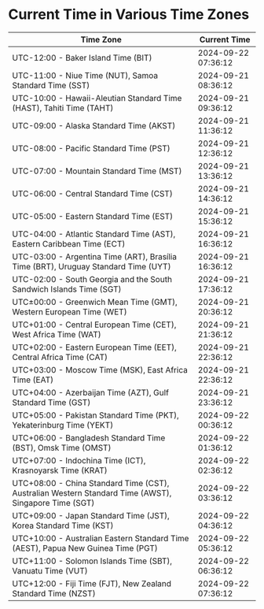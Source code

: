 # Current Time in Various Time Zones

| Time Zone | Current Time |
|-----------|--------------|
| UTC-12:00 - Baker Island Time (BIT) | 2024-09-22 07:36:12 |
| UTC-11:00 - Niue Time (NUT), Samoa Standard Time (SST) | 2024-09-21 08:36:12 |
| UTC-10:00 - Hawaii-Aleutian Standard Time (HAST), Tahiti Time (TAHT) | 2024-09-21 09:36:12 |
| UTC-09:00 - Alaska Standard Time (AKST) | 2024-09-21 11:36:12 |
| UTC-08:00 - Pacific Standard Time (PST) | 2024-09-21 12:36:12 |
| UTC-07:00 - Mountain Standard Time (MST) | 2024-09-21 13:36:12 |
| UTC-06:00 - Central Standard Time (CST) | 2024-09-21 14:36:12 |
| UTC-05:00 - Eastern Standard Time (EST) | 2024-09-21 15:36:12 |
| UTC-04:00 - Atlantic Standard Time (AST), Eastern Caribbean Time (ECT) | 2024-09-21 16:36:12 |
| UTC-03:00 - Argentina Time (ART), Brasília Time (BRT), Uruguay Standard Time (UYT) | 2024-09-21 16:36:12 |
| UTC-02:00 - South Georgia and the South Sandwich Islands Time (SGT) | 2024-09-21 17:36:12 |
| UTC±00:00 - Greenwich Mean Time (GMT), Western European Time (WET) | 2024-09-21 20:36:12 |
| UTC+01:00 - Central European Time (CET), West Africa Time (WAT) | 2024-09-21 21:36:12 |
| UTC+02:00 - Eastern European Time (EET), Central Africa Time (CAT) | 2024-09-21 22:36:12 |
| UTC+03:00 - Moscow Time (MSK), East Africa Time (EAT) | 2024-09-21 22:36:12 |
| UTC+04:00 - Azerbaijan Time (AZT), Gulf Standard Time (GST) | 2024-09-21 23:36:12 |
| UTC+05:00 - Pakistan Standard Time (PKT), Yekaterinburg Time (YEKT) | 2024-09-22 00:36:12 |
| UTC+06:00 - Bangladesh Standard Time (BST), Omsk Time (OMST) | 2024-09-22 01:36:12 |
| UTC+07:00 - Indochina Time (ICT), Krasnoyarsk Time (KRAT) | 2024-09-22 02:36:12 |
| UTC+08:00 - China Standard Time (CST), Australian Western Standard Time (AWST), Singapore Time (SGT) | 2024-09-22 03:36:12 |
| UTC+09:00 - Japan Standard Time (JST), Korea Standard Time (KST) | 2024-09-22 04:36:12 |
| UTC+10:00 - Australian Eastern Standard Time (AEST), Papua New Guinea Time (PGT) | 2024-09-22 05:36:12 |
| UTC+11:00 - Solomon Islands Time (SBT), Vanuatu Time (VUT) | 2024-09-22 06:36:12 |
| UTC+12:00 - Fiji Time (FJT), New Zealand Standard Time (NZST) | 2024-09-22 07:36:12 |
